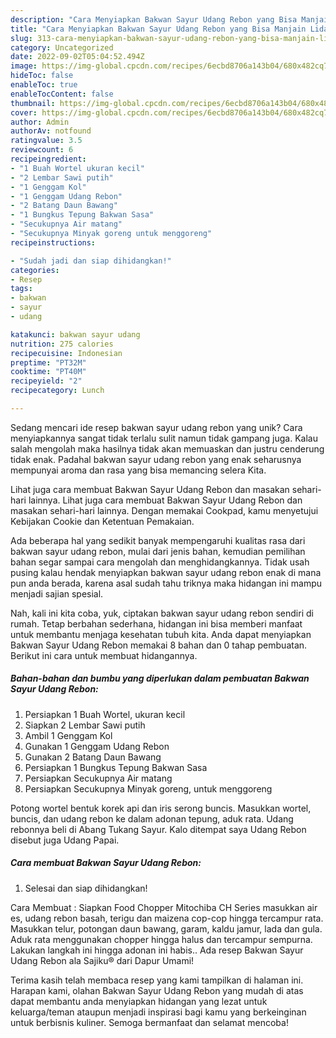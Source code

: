 ```yaml
---
description: "Cara Menyiapkan Bakwan Sayur Udang Rebon yang Bisa Manjain Lidah"
title: "Cara Menyiapkan Bakwan Sayur Udang Rebon yang Bisa Manjain Lidah"
slug: 313-cara-menyiapkan-bakwan-sayur-udang-rebon-yang-bisa-manjain-lidah
category: Uncategorized
date: 2022-09-02T05:04:52.494Z
image: https://img-global.cpcdn.com/recipes/6ecbd8706a143b04/680x482cq70/bakwan-sayur-udang-rebon-foto-resep-utama.jpg
hideToc: false
enableToc: true
enableTocContent: false
thumbnail: https://img-global.cpcdn.com/recipes/6ecbd8706a143b04/680x482cq70/bakwan-sayur-udang-rebon-foto-resep-utama.jpg
cover: https://img-global.cpcdn.com/recipes/6ecbd8706a143b04/680x482cq70/bakwan-sayur-udang-rebon-foto-resep-utama.jpg
author: Admin
authorAv: notfound
ratingvalue: 3.5
reviewcount: 6
recipeingredient:
- "1 Buah Wortel ukuran kecil"
- "2 Lembar Sawi putih"
- "1 Genggam Kol"
- "1 Genggam Udang Rebon"
- "2 Batang Daun Bawang"
- "1 Bungkus Tepung Bakwan Sasa"
- "Secukupnya Air matang"
- "Secukupnya Minyak goreng untuk menggoreng"
recipeinstructions:

- "Sudah jadi dan siap dihidangkan!"
categories:
- Resep
tags:
- bakwan
- sayur
- udang

katakunci: bakwan sayur udang 
nutrition: 275 calories
recipecuisine: Indonesian
preptime: "PT32M"
cooktime: "PT40M"
recipeyield: "2"
recipecategory: Lunch

---
```





Sedang mencari ide resep bakwan sayur udang rebon yang unik? Cara menyiapkannya sangat tidak terlalu sulit namun tidak gampang juga. Kalau salah mengolah maka hasilnya tidak akan memuaskan dan justru cenderung tidak enak. Padahal bakwan sayur udang rebon yang enak seharusnya mempunyai aroma dan rasa yang bisa memancing selera Kita.





Lihat juga cara membuat Bakwan Sayur Udang Rebon dan masakan sehari-hari lainnya. Lihat juga cara membuat Bakwan Sayur Udang Rebon dan masakan sehari-hari lainnya. Dengan memakai Cookpad, kamu menyetujui Kebijakan Cookie dan Ketentuan Pemakaian.

Ada beberapa hal yang sedikit banyak mempengaruhi kualitas rasa dari bakwan sayur udang rebon, mulai dari jenis bahan, kemudian pemilihan bahan segar sampai cara mengolah dan menghidangkannya. Tidak usah pusing kalau hendak menyiapkan bakwan sayur udang rebon enak di mana pun anda berada, karena asal sudah tahu triknya maka hidangan ini mampu menjadi sajian spesial.






Nah, kali ini kita coba, yuk, ciptakan bakwan sayur udang rebon sendiri di rumah. Tetap berbahan sederhana, hidangan ini bisa memberi manfaat untuk membantu menjaga kesehatan tubuh kita. Anda dapat menyiapkan Bakwan Sayur Udang Rebon memakai 8 bahan dan 0 tahap pembuatan. Berikut ini cara untuk membuat hidangannya.

<!--inarticleads1-->

##### Bahan-bahan dan bumbu yang diperlukan dalam pembuatan Bakwan Sayur Udang Rebon:

1. Persiapkan 1 Buah Wortel, ukuran kecil
1. Siapkan 2 Lembar Sawi putih
1. Ambil 1 Genggam Kol
1. Gunakan 1 Genggam Udang Rebon
1. Gunakan 2 Batang Daun Bawang
1. Persiapkan 1 Bungkus Tepung Bakwan Sasa
1. Persiapkan Secukupnya Air matang
1. Persiapkan Secukupnya Minyak goreng, untuk menggoreng


Potong wortel bentuk korek api dan iris serong buncis. Masukkan wortel, buncis, dan udang rebon ke dalam adonan tepung, aduk rata. Udang rebonnya beli di Abang Tukang Sayur. Kalo ditempat saya Udang Rebon disebut juga Udang Papai. 

<!--inarticleads2-->

##### Cara membuat Bakwan Sayur Udang Rebon:


1. Selesai dan siap dihidangkan!

Cara Membuat : Siapkan Food Chopper Mitochiba CH Series masukkan air es, udang rebon basah, terigu dan maizena cop-cop hingga tercampur rata. Masukkan telur, potongan daun bawang, garam, kaldu jamur, lada dan gula. Aduk rata menggunakan chopper hingga halus dan tercampur sempurna. Lakukan langkah ini hingga adonan ini habis.. Ada resep Bakwan Sayur Udang Rebon ala Sajiku® dari Dapur Umami! 

Terima kasih telah membaca resep yang kami tampilkan di halaman ini. Harapan kami, olahan Bakwan Sayur Udang Rebon yang mudah di atas dapat membantu anda menyiapkan hidangan yang lezat untuk keluarga/teman ataupun menjadi inspirasi bagi kamu yang berkeinginan untuk berbisnis kuliner. Semoga bermanfaat dan selamat mencoba!
